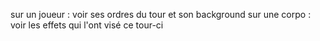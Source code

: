 sur un joueur : voir ses ordres du tour et son background
sur une corpo : voir les effets qui l'ont visé ce tour-ci